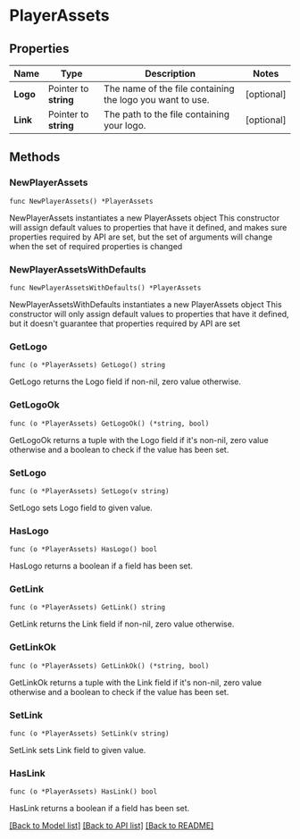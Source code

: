 # PlayerAssets

## Properties

Name | Type | Description | Notes
------------ | ------------- | ------------- | -------------
**Logo** | Pointer to **string** | The name of the file containing the logo you want to use. | [optional] 
**Link** | Pointer to **string** | The path to the file containing your logo. | [optional] 

## Methods

### NewPlayerAssets

`func NewPlayerAssets() *PlayerAssets`

NewPlayerAssets instantiates a new PlayerAssets object
This constructor will assign default values to properties that have it defined,
and makes sure properties required by API are set, but the set of arguments
will change when the set of required properties is changed

### NewPlayerAssetsWithDefaults

`func NewPlayerAssetsWithDefaults() *PlayerAssets`

NewPlayerAssetsWithDefaults instantiates a new PlayerAssets object
This constructor will only assign default values to properties that have it defined,
but it doesn't guarantee that properties required by API are set

### GetLogo

`func (o *PlayerAssets) GetLogo() string`

GetLogo returns the Logo field if non-nil, zero value otherwise.

### GetLogoOk

`func (o *PlayerAssets) GetLogoOk() (*string, bool)`

GetLogoOk returns a tuple with the Logo field if it's non-nil, zero value otherwise
and a boolean to check if the value has been set.

### SetLogo

`func (o *PlayerAssets) SetLogo(v string)`

SetLogo sets Logo field to given value.

### HasLogo

`func (o *PlayerAssets) HasLogo() bool`

HasLogo returns a boolean if a field has been set.

### GetLink

`func (o *PlayerAssets) GetLink() string`

GetLink returns the Link field if non-nil, zero value otherwise.

### GetLinkOk

`func (o *PlayerAssets) GetLinkOk() (*string, bool)`

GetLinkOk returns a tuple with the Link field if it's non-nil, zero value otherwise
and a boolean to check if the value has been set.

### SetLink

`func (o *PlayerAssets) SetLink(v string)`

SetLink sets Link field to given value.

### HasLink

`func (o *PlayerAssets) HasLink() bool`

HasLink returns a boolean if a field has been set.


[[Back to Model list]](../README.md#documentation-for-models) [[Back to API list]](../README.md#documentation-for-api-endpoints) [[Back to README]](../README.md)


